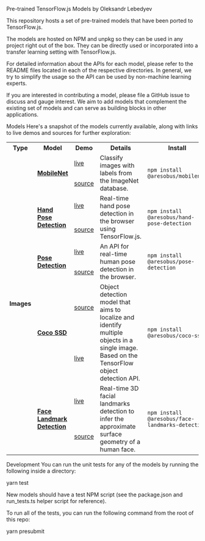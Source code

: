 Pre-trained TensorFlow.js Models by Oleksandr Lebedyev

This repository hosts a set of pre-trained models that have been ported to TensorFlow.js.

The models are hosted on NPM and unpkg so they can be used in any project right out of the box. They can be directly used or incorporated into a transfer learning setting with TensorFlow.js.

For detailed information about the APIs for each model, please refer to the README files located in each of the respective directories. In general, we try to simplify the usage so the API can be used by non-machine learning experts.


If you are interested in contributing a model, please file a GitHub issue to discuss and gauge interest. We aim to add models that complement the existing set of models and can serve as building blocks in other applications.

Models
Here's a snapshot of the models currently available, along with links to live demos and sources for further exploration:

<table style="max-width:100%;table-layout:auto;">
  <tr style="text-align:center;">
    <th>Type</th>
    <th>Model</th>
    <th>Demo</th>
    <th>Details</th>
    <th>Install</th>
  </tr>
  <!-- Images -->
  <tr>
    <td rowspan="12"><b>Images</b></td>
    <td rowspan="2"><b><a href="https://github.com/aresobus/lightweight-models/mobilenet">MobileNet</a></b></td>
    <td><a href="https://storage.googleapis.com/tfjs-models/demos/mobilenet/index.html">live</a></td>
    <td rowspan="2">Classify images with labels from the ImageNet database.</td>
    <td rowspan="2"><code>npm install @aresobus/mobilenet</code></td>
  </tr>
  <tr>
    <td><a href="https://github.com/aresobus/lightweight-models/mobilenet/demo">source</a></td>
  </tr>
  <!-- Hand -->
  <tr>
    <td rowspan="2"><b><a href="https://github.com/aresobus/aresobus-lightweight-models/hand-pose-detection">Hand Pose Detection</a></b></td>
    <td><a href="https://storage.googleapis.com/tfjs-models/demos/hand-pose-detection/index.html?model=mediapipe_hands">live</a></td>
    <td rowspan="2">Real-time hand pose detection in the browser using TensorFlow.js.</td>
    <td rowspan="2"><code>npm install @aresobus/hand-pose-detection</code></td>
  </tr>
  <tr>
    <td><a href="https://github.com/aresobus/lightweight-models/hand-pose-detection/demo">source</a></td>
  </tr>
  <!-- Pose -->
  <tr>
    <td rowspan="2"><b><a href="https://github.com/aresobus/lightweight-models/pose-detection">Pose Detection</a></b></td>
    <td><a href="https://storage.googleapis.com/tfjs-models/demos/pose-detection/index.html?model=movenet">live</a></td>
    <td rowspan="2">An API for real-time human pose detection in the browser.</td>
    <td rowspan="2"><code>npm install @aresobus/pose-detection</code></td>
  </tr>
  <tr>
    <td><a href="https://github.com/aresobus/lightweight-models/pose-detection/demo">source</a></td>
  </tr>
  <!-- Coco SSD -->
  <tr>
    <td rowspan="2"><b><a href="https://github.com/aresobus/lightweight-models/coco-ssd">Coco SSD</a></b></td>
    <td><a href="./coco-ssd/demo">source</a></td>
    <td rowspan="2">Object detection model that aims to localize and identify multiple objects in a single image. Based on the TensorFlow object detection API.</td>
    <td rowspan="2"><code>npm install @aresobus/coco-ssd</code></td>
  </tr>
  <tr>
    <td><a href="https://github.com/aresobus/lightweight-models/coco-ssd/demo/index.html">live</a></td>
  </tr>
  <!-- Face Landmark Detection -->
  <tr>
    <td rowspan="2"><b><a href="https://github.com/aresobus/lightweight-models/face-landmarks-detection">Face Landmark Detection</a></b></td>
    <td><a href="https://storage.googleapis.com/tfjs-models/demos/face-landmarks-detection/index.html?model=mediapipe_face_mesh">live</a></td>
    <td rowspan="2">Real-time 3D facial landmarks detection to infer the approximate surface geometry of a human face.</td>
    <td rowspan="2"><code>npm install @aresobus/face-landmarks-detection</code></td>
  </tr>
  <tr>
    <td><a href="https://github.com/aresobus/lightweight-models/face-landmarks-detection/demos">source</a></td>
  </tr>
</table>
Development
You can run the unit tests for any of the models by running the following inside a directory:


yarn test

New models should have a test NPM script (see the package.json and run_tests.ts helper script for reference).

To run all of the tests, you can run the following command from the root of this repo:

yarn presubmit
